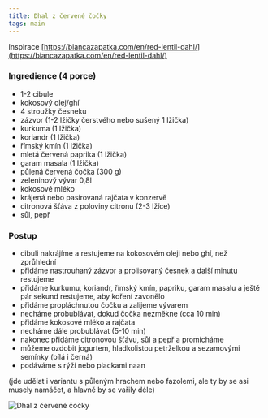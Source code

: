 ```yaml
---
title: Dhal z červené čočky
tags: main
---
```


Inspirace [https://biancazapatka.com/en/red-lentil-dahl/](https://biancazapatka.com/en/red-lentil-dahl/)

### Ingredience (4 porce)
- 1-2 cibule
- kokosový olej/ghí
- 4 stroužky česneku
- zázvor (1-2 lžičky čerstvého nebo sušený 1 lžička)
- kurkuma (1 lžička)
- koriandr (1 lžička)
- římský kmín (1 lžička)
- mletá červená paprika (1 lžička)
- garam masala (1 lžička)
- půlená červená čočka (300 g)
- zeleninový vývar 0,8l
- kokosové mléko
- krájená nebo pasírovaná rajčata v konzervě
- citronová šťáva z poloviny citronu (2-3 lžíce)
- sůl, pepř

### Postup
- cibuli nakrájíme a restujeme na kokosovém oleji nebo ghí, než zprůhlední
- přidáme nastrouhaný zázvor a prolisovaný česnek a další minutu restujeme
- přidáme kurkumu, koriandr, římský kmín, papriku, garam masalu a ještě pár sekund restujeme, aby koření zavonělo
- přidáme propláchnutou čočku a zalijeme vývarem
- necháme probublávat, dokud čočka nezměkne (cca 10 min)
- přidáme kokosové mléko a rajčata
- necháme dále probublávat (5-10 min)
- nakonec přidáme citronovou šťávu, sůl a pepř a promícháme
- můžeme ozdobit jogurtem, hladkolistou petrželkou a sezamovými semínky (bílá i černá)
- podáváme s rýží nebo plackami naan

(jde udělat i variantu s půleným hrachem nebo fazolemi, ale ty by se asi musely namáčet, a hlavně by se vařily déle)


![Dhal z červené čočky](/fotky/dhal-z-cervene-cocky.jpg)

